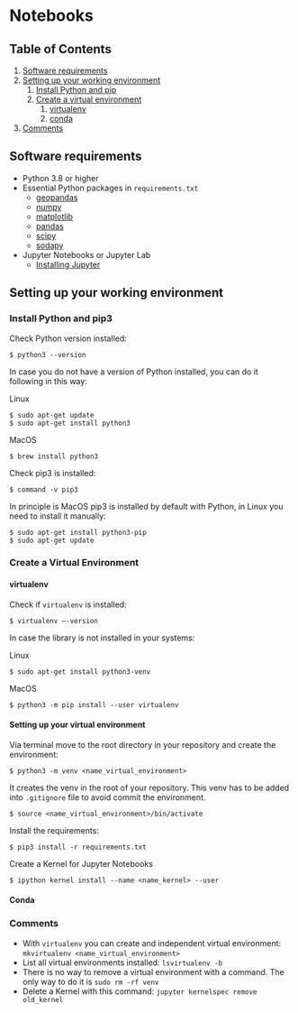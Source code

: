 # Notebooks

## Table of Contents
1. [Software requirements](#software-requirements)
2. [Setting up your working environment](#setting-up-your-working-environment-a-namesea)
   1. [Install Python and pip](#1-install-python-and-pip3)
   3. [Create a virtual environment](#2-create-a-virtual-environment)
      1. [virtualenv](#21-virtualenv)
      2. [conda](#22-conda)
4. [Comments](#comments)

## Software requirements 

* Python 3.8 or higher
* Essential Python packages in `requirements.txt`
  * [geopandas](https://geopandas.org/)
  * [numpy](https://numpy.org/)
  * [matplotlib](https://matplotlib.org/)
  * [pandas](https://pandas.pydata.org/)
  * [scipy](https://scipy.org/)
  * [sodapy](https://github.com/xmunoz/sodapy)
* Jupyter Notebooks or Jupyter Lab
  * [Installing Jupyter](https://jupyter.org/install)

## Setting up your working environment 

### Install Python and pip3
Check Python version installed:
```console
$ python3 --version
```
In case you do not have a version of Python installed, you can do it following in this way:

Linux
```console
$ sudo apt-get update 
$ sudo apt-get install python3
```

MacOS
```console
$ brew install python3
```

Check pip3 is installed:
```console
$ command -v pip3
```

In principle is MacOS pip3 is installed by default with Python, in Linux you need to install it manually:
```console
$ sudo apt-get install python3-pip
$ sudo apt-get update 
```

### Create a Virtual Environment
#### virtualenv

Check if `virtualenv` is installed:

```console
$ virtualenv –-version
```

In case the library is not installed in your systems:

Linux
```console
$ sudo apt-get install python3-venv 
```

MacOS
```console
$ python3 -m pip install --user virtualenv
```

#### Setting up your virtual environment

Via terminal move to the root directory in your repository and create the environment:

```console
$ python3 -m venv <name_virtual_environment>
```
It creates the venv in the root of your repository. This venv has to be added into `.gitignore` file to avoid commit the
environment.

```console
$ source <name_virtual_environment>/bin/activate
```

Install the requirements:
```console
$ pip3 install -r requirements.txt
```

Create a Kernel for Jupyter Notebooks
```
$ ipython kernel install --name <name_kernel> --user
```

#### Conda

### Comments

- With `virtualenv` you can create and independent virtual environment: `mkvirtualenv <name_virtual_environment>`
- List all virtual environments installed: `lsvirtualenv -b`
- There is no way to remove a virtual environment with a command. The only way to do it is `sudo rm -rf venv`
- Delete a Kernel with this command: `jupyter kernelspec remove old_kernel`
